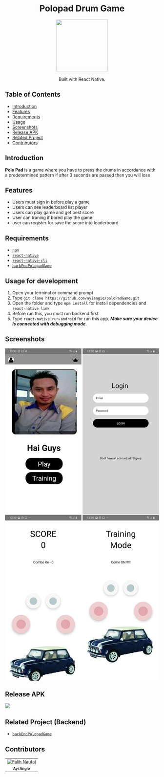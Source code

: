 <h1 align="center">Polopad Drum Game</h1>
<p align="center">
  <img width="170" height ='170' src="https://3.bp.blogspot.com/-t3gOG47v29M/VZagp-J7OMI/AAAAAAAAVTo/UgEFBwHanpI/s1600/Polopalo.gif"/>
</p>
<p align="center">
  Built with React Native.
</p>

## Table of Contents

- [Introduction](#introduction)
- [Features](#features)
- [Requirements](#requirements)
- [Usage](#usage-for-development)
- [Screenshots](#screenshots)
- [Release APK](#release-apk)
- [Related Project](#related-project-backend)
- [Contributors](#contributors)

## Introduction
<b>Polo Pad</b> is a game where you have to press the drums in accordance with a predetermined pattern if after 3 seconds are passed then you will lose

## Features
* Users must sign in before play a game
* Users can see leaderboard list player
* Users can play game and get best score
* User can traning if bored play the game
* user can register for save the score into leaderboard


## Requirements
* [`npm`](https://www.npmjs.com/get-npm)
* [`react-native`](https://facebook.github.io/react-native/docs/getting-started)
* [`react-native-cli`](https://facebook.github.io/react-native/docs/getting-started)
* [`backEndPolopadGame`](https://github.com/ayiangio/backEndPolopadGame.git)

## Usage for development
1. Open your terminal or command prompt
2. Type `git clone https://github.com/ayiangio/poloPadGame.git`
3. Open the folder and type `npm install` for install dependencies and `react-native link`
4. Before run this, you must run backend first
5. Type `react-native run-android` for run this app. ***Make sure your device is connected with debugging mode***.

## Screenshots
<div align="center">
    <img width="250" src="./src/img/3.jpeg">    
    <img width="250" src="./src/img/4.jpeg">
    <img width="250" src="./src/img/5.jpeg">
    <img width="250" src="./src/img/6.jpeg">
</div>

## Release APK
<a href="https://drive.google.com/file/d/1KLyEPfRRMynQo2PArbUXc3BLp_8RAOpP/view?usp=sharing">
  <img src="https://img.shields.io/badge/Download%20on%20the-Google%20Drive-blue.svg?style=popout&logo=google-drive"/>
</a>

## Related Project (Backend)
* [`backEndPolopadGame`](https://github.com/ayiangio/backEndPolopadGame)

## Contributors
<center>
  <table>
    <tr>
      <td align="center">
        <a href="https://github.com/ayiangio">
          <img width="100" src="https://avatars3.githubusercontent.com/u/15377357?s=460&v=4" alt="Falih Naufal"><br/>
          <sub><b>Ayi Angio</b></sub>
        </a>
      </td>
    </tr>
  </table>
</center>